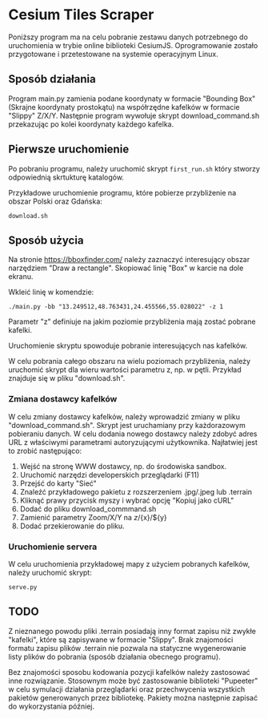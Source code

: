 # Cesium Tiles Scraper

Poniższy program ma na celu pobranie zestawu danych potrzebnego do uruchomienia w trybie online biblioteki CesiumJS. 
Oprogramowanie zostało przygotowane i przetestowane na systemie operacyjnym Linux.

## Sposób działania
Program main.py zamienia podane koordynaty w formacie "Bounding Box" (Skrajne koordynaty prostokątu) na współrzędne kafelków w formacie "Slippy" Z/X/Y.
Następnie program wywołuje skrypt download_command.sh przekazując po kolei koordynaty każdego kafelka.

## Pierwsze uruchomienie

Po pobraniu programu, należy uruchomić skrypt ```first_run.sh``` który stworzy odpowiednią skrtukturę katalogów.

Przykładowe uruchomienie programu, które pobierze przybliżenie na obszar Polski oraz Gdańska:
```
download.sh
```
## Sposób użycia

Na stronie https://bboxfinder.com/ należy zaznaczyć interesujący obszar narzędziem "Draw a rectangle".
Skopiować linię "Box" w karcie na dole ekranu.

Wkleić linię w komendzie:
```
./main.py -bb "13.249512,48.763431,24.455566,55.028022" -z 1
```
Parametr "z" definiuje na jakim poziomie przybliżenia mają zostać pobrane kafelki.

Uruchomienie skryptu spowoduje pobranie interesujących nas kafelków.

W celu pobrania całego obszaru na wielu poziomach przybliżenia, należy uruchomić skrypt dla wieru wartości parametru z, np. w pętli. Przykład znajduje się w pliku "download.sh".

### Zmiana dostawcy kafelków

W celu zmiany dostawcy kafelków, należy wprowadzić zmiany w pliku "download_command.sh". Skrypt jest uruchamiany przy każdorazowym pobieraniu danych.
W celu dodania nowego dostawcy należy zdobyć adres URL z właściwymi parametrami autoryzującymi użytkownika. Najłatwiej jest to zrobić następująco:
1. Wejść na stronę WWW dostawcy, np. do środowiska sandbox.
2. Uruchomić narzędzi developerskich przeglądarki (F11)
3. Przejść do karty "Sieć"
4. Znaleźć przykładowego pakietu z rozszerzeniem .jpg/.jpeg lub .terrain
5. Kliknąć prawy przycisk myszy i wybrać opcję "Kopiuj jako cURL"
6. Dodać do pliku download_commmand.sh
7. Zamienić parametry Zoom/X/Y na ${z}/${x}/${y}
8. Dodać przekierowanie do pliku.

### Uruchomienie servera 

W celu uruchomienia przykładowej mapy z użyciem pobranych kafelków, należy uruchomić skrypt:
```
serve.py
```

## TODO

Z nieznanego powodu pliki .terrain posiadają inny format zapisu niż zwykłe "kafelki", które są zapisywane w formacie "Slippy". 
Brak znajomości formatu zapisu plików .terrain nie pozwala na statyczne wygenerowanie listy plików do pobrania (sposób działania obecnego programu).

Bez znajomości sposobu kodowania pozycji kafelków należy zastosować inne rozwiązanie. Stosownym może być zastosowanie biblioteki "Pupeeter" w celu symulacji działania przeglądarki oraz przechwycenia wszystkich pakietów generowanych przez bibliotekę. Pakiety można następnie zapisać do wykorzystania później.
